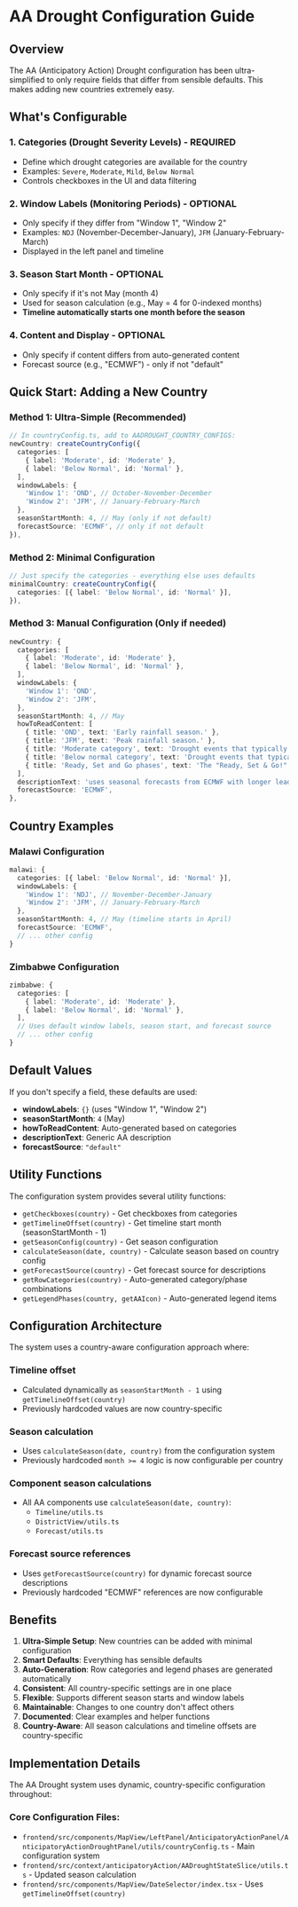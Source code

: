 # AA Drought Configuration Guide

## Overview

The AA (Anticipatory Action) Drought configuration has been ultra-simplified to only require fields that differ from sensible defaults. This makes adding new countries extremely easy.

## What's Configurable

### 1. **Categories** (Drought Severity Levels) - **REQUIRED**
- Define which drought categories are available for the country
- Examples: `Severe`, `Moderate`, `Mild`, `Below Normal`
- Controls checkboxes in the UI and data filtering

### 2. **Window Labels** (Monitoring Periods) - **OPTIONAL**
- Only specify if they differ from "Window 1", "Window 2"
- Examples: `NDJ` (November-December-January), `JFM` (January-February-March)
- Displayed in the left panel and timeline

### 3. **Season Start Month** - **OPTIONAL**
- Only specify if it's not May (month 4)
- Used for season calculation (e.g., May = 4 for 0-indexed months)
- **Timeline automatically starts one month before the season**

### 4. **Content and Display** - **OPTIONAL**
- Only specify if content differs from auto-generated content
- Forecast source (e.g., "ECMWF") - only if not "default"

## Quick Start: Adding a New Country

### Method 1: Ultra-Simple (Recommended)

```typescript
// In countryConfig.ts, add to AADROUGHT_COUNTRY_CONFIGS:
newCountry: createCountryConfig({
  categories: [
    { label: 'Moderate', id: 'Moderate' },
    { label: 'Below Normal', id: 'Normal' },
  ],
  windowLabels: {
    'Window 1': 'OND', // October-November-December
    'Window 2': 'JFM', // January-February-March
  },
  seasonStartMonth: 4, // May (only if not default)
  forecastSource: 'ECMWF', // only if not default
}),
```

### Method 2: Minimal Configuration

```typescript
// Just specify the categories - everything else uses defaults
minimalCountry: createCountryConfig({
  categories: [{ label: 'Below Normal', id: 'Normal' }],
}),
```

### Method 3: Manual Configuration (Only if needed)

```typescript
newCountry: {
  categories: [
    { label: 'Moderate', id: 'Moderate' },
    { label: 'Below Normal', id: 'Normal' },
  ],
  windowLabels: {
    'Window 1': 'OND',
    'Window 2': 'JFM',
  },
  seasonStartMonth: 4, // May
  howToReadContent: [
    { title: 'OND', text: 'Early rainfall season.' },
    { title: 'JFM', text: 'Peak rainfall season.' },
    { title: 'Moderate category', text: 'Drought events that typically occur once every 5 years.' },
    { title: 'Below normal category', text: 'Drought events that typically occur once every 3 years.' },
    { title: 'Ready, Set and Go phases', text: 'The "Ready, Set & Go!" system uses seasonal forecasts from ECMWF...' },
  ],
  descriptionText: 'uses seasonal forecasts from ECMWF with longer lead time...',
  forecastSource: 'ECMWF',
},
```

## Country Examples

### Malawi Configuration
```typescript
malawi: {
  categories: [{ label: 'Below Normal', id: 'Normal' }],
  windowLabels: {
    'Window 1': 'NDJ', // November-December-January
    'Window 2': 'JFM', // January-February-March
  },
  seasonStartMonth: 4, // May (timeline starts in April)
  forecastSource: 'ECMWF',
  // ... other config
}
```

### Zimbabwe Configuration
```typescript
zimbabwe: {
  categories: [
    { label: 'Moderate', id: 'Moderate' },
    { label: 'Below Normal', id: 'Normal' },
  ],
  // Uses default window labels, season start, and forecast source
  // ... other config
}
```

## Default Values

If you don't specify a field, these defaults are used:

- **windowLabels**: `{}` (uses "Window 1", "Window 2")
- **seasonStartMonth**: `4` (May)
- **howToReadContent**: Auto-generated based on categories
- **descriptionText**: Generic AA description
- **forecastSource**: `"default"`

## Utility Functions

The configuration system provides several utility functions:

- `getCheckboxes(country)` - Get checkboxes from categories
- `getTimelineOffset(country)` - Get timeline start month (seasonStartMonth - 1)
- `getSeasonConfig(country)` - Get season configuration
- `calculateSeason(date, country)` - Calculate season based on country config
- `getForecastSource(country)` - Get forecast source for descriptions
- `getRowCategories(country)` - Auto-generated category/phase combinations
- `getLegendPhases(country, getAAIcon)` - Auto-generated legend items

## Configuration Architecture

The system uses a country-aware configuration approach where:

### Timeline offset
- Calculated dynamically as `seasonStartMonth - 1` using `getTimelineOffset(country)`
- Previously hardcoded values are now country-specific

### Season calculation
- Uses `calculateSeason(date, country)` from the configuration system
- Previously hardcoded `month >= 4` logic is now configurable per country

### Component season calculations
- All AA components use `calculateSeason(date, country)`:
  - `Timeline/utils.ts`
  - `DistrictView/utils.ts` 
  - `Forecast/utils.ts`

### Forecast source references
- Uses `getForecastSource(country)` for dynamic forecast source descriptions
- Previously hardcoded "ECMWF" references are now configurable

## Benefits

1. **Ultra-Simple Setup**: New countries can be added with minimal configuration
2. **Smart Defaults**: Everything has sensible defaults
3. **Auto-Generation**: Row categories and legend phases are generated automatically
4. **Consistent**: All country-specific settings are in one place
5. **Flexible**: Supports different season starts and window labels
6. **Maintainable**: Changes to one country don't affect others
7. **Documented**: Clear examples and helper functions
8. **Country-Aware**: All season calculations and timeline offsets are country-specific

## Implementation Details

The AA Drought system uses dynamic, country-specific configuration throughout:

### Core Configuration Files:
- `frontend/src/components/MapView/LeftPanel/AnticipatoryActionPanel/AnticipatoryActionDroughtPanel/utils/countryConfig.ts` - Main configuration system
- `frontend/src/context/anticipatoryAction/AADroughtStateSlice/utils.ts` - Updated season calculation
- `frontend/src/components/MapView/DateSelector/index.tsx` - Uses `getTimelineOffset(country)`

